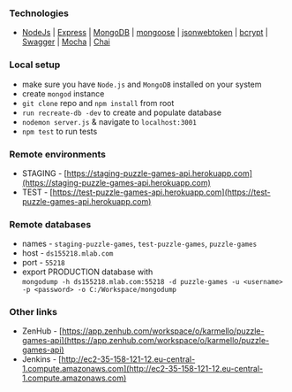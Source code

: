 ### Technologies
* [NodeJs](https://nodejs.org) | [Express](https://expressjs.com) | [MongoDB](https://www.mongodb.com) |
[mongoose](http://mongoosejs.com) | [jsonwebtoken](https://www.npmjs.com/package/jsonwebtoken) |
[bcrypt](https://www.npmjs.com/package/bcrypt-nodejs) | [Swagger](https://swagger.io) | [Mocha](https://mochajs.org) |
[Chai](http://chaijs.com)
### Local setup
* make sure you have `Node.js` and `MongoDB` installed on your system
* create `mongod` instance
* `git clone` repo and `npm install` from root
* `run recreate-db -dev` to create and populate database
* `nodemon server.js` & navigate to `localhost:3001`
* `npm test` to run tests
### Remote environments
* STAGING - [https://staging-puzzle-games-api.herokuapp.com](https://staging-puzzle-games-api.herokuapp.com)
* TEST - [https://test-puzzle-games-api.herokuapp.com](https://test-puzzle-games-api.herokuapp.com)

### Remote databases
* names - `staging-puzzle-games`, `test-puzzle-games`, `puzzle-games`
* host - `ds155218.mlab.com`
* port - `55218`
* export PRODUCTION database with <br/>`mongodump -h ds155218.mlab.com:55218 -d puzzle-games -u <username> -p <password> -o C:/Workspace/mongodump`

### Other links
* ZenHub - [https://app.zenhub.com/workspace/o/karmello/puzzle-games-api](https://app.zenhub.com/workspace/o/karmello/puzzle-games-api)
* Jenkins - [http://ec2-35-158-121-12.eu-central-1.compute.amazonaws.com](http://ec2-35-158-121-12.eu-central-1.compute.amazonaws.com)
